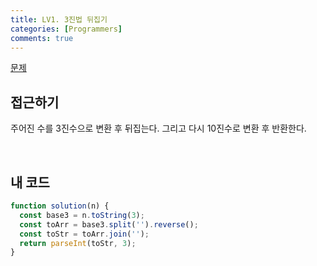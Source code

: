```yaml
---
title: LV1. 3진법 뒤집기
categories: [Programmers]
comments: true
---
```


[문제](https://programmers.co.kr/learn/courses/30/lessons/68935)

## 접근하기

주어진 수를 3진수으로 변환 후 뒤집는다. 그리고 다시 10진수로 변환 후 반환한다.

<br>

## 내 코드

```js
function solution(n) {
  const base3 = n.toString(3);
  const toArr = base3.split('').reverse();
  const toStr = toArr.join('');
  return parseInt(toStr, 3);
}
```

